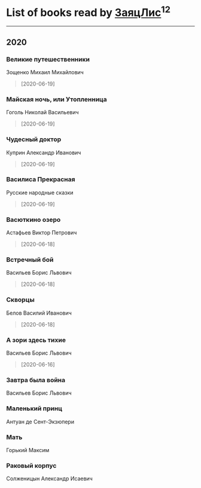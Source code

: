 # List of books read by [ЗаяцЛис](https://plus.google.com/u/0/112388384595246311466/)<sup>12</sup>
---

## 2020

### Великие путешественники
Зощенко Михаил Михайлович
> [2020-06-19] 


### Майская ночь, или Утопленница
Гоголь Николай Васильевич
> [2020-06-19] 


### Чудесный доктор
Куприн Александр Иванович
> [2020-06-19] 


### Василиса Прекрасная
Русские народные сказки
> [2020-06-19] 


### Васюткино озеро
Астафьев Виктор Петрович
> [2020-06-18] 


### Встречный бой
Васильев Борис Львович
> [2020-06-18] 


### Скворцы
Белов Василий Иванович
> [2020-06-18] 


### А зори здесь тихие
Васильев Борис Львович
> [2020-06-16] 


### Завтра была война
Васильев Борис Львович


### Маленький принц
Антуан де Сент-Экзюпери


### Мать
Горький Максим


### Раковый корпус
Солженицын Александр Исаевич



